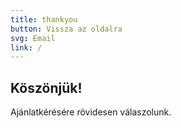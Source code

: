 ```yaml
---
title: thankyou
button: Vissza az oldalra
svg: Email
link: /
---
```

## Köszönjük!

Ajánlatkérésére rövidesen válaszolunk.
